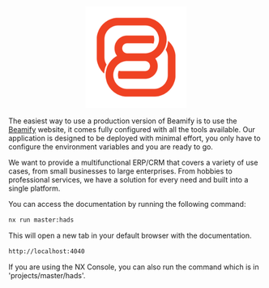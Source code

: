 <p align="center">
  <a href="http://nestjs.com/" target="blank"><img src="docs/assets/logo/icon.png" alt="Logo" width="200" height="200"></a>
</p>
<p align="center">

</p>

<p align="center"></p>

The easiest way to use a production version of Beamify is to use the [Beamify](https://beamify.me) website, it comes fully configured with all the tools available. Our application is designed
to be deployed with minimal effort, you only have to configure the environment variables and you are ready to go.

We want to provide a multifunctional ERP/CRM that covers a variety of use cases, from small businesses to large enterprises. From hobbies to professional services, we have a solution 
for every need and built into a single platform.

You can access the documentation by running the following command:

```bash
nx run master:hads
```
This will open a new tab in your default browser with the documentation.

```html
http://localhost:4040
```
 If you are using the NX Console, you can also run the command which is in 'projects/master/hads'.
